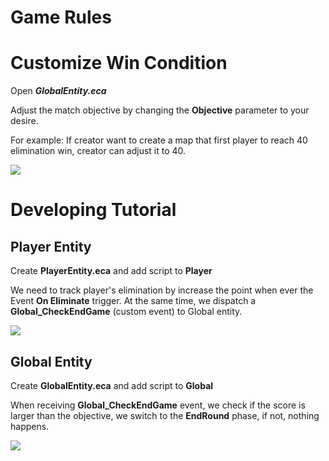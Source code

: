 # Game Rules

# Customize Win Condition

Open ***GlobalEntity.eca***

Adjust the match objective by changing the **Objective** parameter to your desire.

For example: If creator want to create a map that first player to reach 40 elimination win, creator can adjust it to 40.

<img src="https://dl.dir.freefiremobile.com/common/OB46/CSH/OfficialWeb/Template/1-FFA/object.png">

# Developing Tutorial
## Player Entity
Create **PlayerEntity.eca** and add script to **Player**

We need to track player's elimination by increase the point when ever the Event **On Eliminate** trigger. At the same time, we dispatch a **Global_CheckEndGame** (custom event) to Global entity.

<img src="https://dl.dir.freefiremobile.com/common/OB46/CSH/OfficialWeb/Template/1-FFA/player-on-elim.png">

## Global Entity
Create **GlobalEntity.eca** and add script to **Global**

When receiving **Global_CheckEndGame** event, we check if the score is larger than the objective, we switch to the **EndRound** phase, if not, nothing happens.

<img src="https://dl.dir.freefiremobile.com/common/OB46/CSH/OfficialWeb/Template/1-FFA/global-check-end.png">
